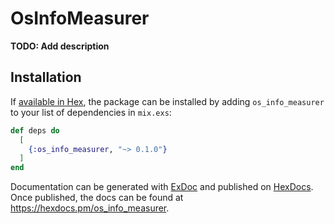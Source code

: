 # OsInfoMeasurer

**TODO: Add description**

## Installation

If [available in Hex](https://hex.pm/docs/publish), the package can be installed
by adding `os_info_measurer` to your list of dependencies in `mix.exs`:

```elixir
def deps do
  [
    {:os_info_measurer, "~> 0.1.0"}
  ]
end
```

Documentation can be generated with [ExDoc](https://github.com/elixir-lang/ex_doc)
and published on [HexDocs](https://hexdocs.pm). Once published, the docs can
be found at <https://hexdocs.pm/os_info_measurer>.

